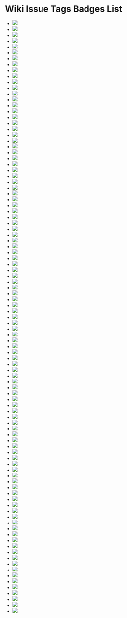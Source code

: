 # Wiki Issue Tags Badges List
* ![](https://img.shields.io/badge/SDGs指南-diy优质教育-1D76DB)
* ![](https://img.shields.io/badge/SDGs指南-diy体面工作-1D76DB)
* ![](https://img.shields.io/badge/SDGs指南-diy健康福祉-1D76DB)
* ![](https://img.shields.io/badge/SDGs指南-diy全球伙伴-1D76DB)
* ![](https://img.shields.io/badge/SDGs指南-diy工业创新-1D76DB)
* ![](https://img.shields.io/badge/SDGs指南-diy性别平等-1D76DB)
* ![](https://img.shields.io/badge/SDGs指南-diy机构正义-1D76DB)
* ![](https://img.shields.io/badge/SDGs指南-diy气候行动-1D76DB)
* ![](https://img.shields.io/badge/SDGs指南-diy永续供求-1D76DB)
* ![](https://img.shields.io/badge/SDGs指南-diy永续社区-1D76DB)
* ![](https://img.shields.io/badge/SDGs指南-diy海洋环境-1D76DB)
* ![](https://img.shields.io/badge/SDGs指南-diy消除贫困-1D76DB)
* ![](https://img.shields.io/badge/SDGs指南-diy消除饥饿-1D76DB)
* ![](https://img.shields.io/badge/SDGs指南-diy清洁能源-1D76DB)
* ![](https://img.shields.io/badge/SDGs指南-diy清洁饮水-1D76DB)
* ![](https://img.shields.io/badge/SDGs指南-diy社会平等-1D76DB)
* ![](https://img.shields.io/badge/SDGs指南-diy陆地生态-1D76DB)
* ![](https://img.shields.io/badge/共同体指南-diy一个家👩‍👩‍👧‍👧-FF9DCC)
* ![](https://img.shields.io/badge/共同体指南-diy线上社区🌐-FF9DCC)
* ![](https://img.shields.io/badge/共同体指南-diy线下社区-FF9DCC)
* ![](https://img.shields.io/badge/学科指南-diy哲学思辨-da6bda)
* ![](https://img.shields.io/badge/学科指南-diy数学计算-da6bda)
* ![](https://img.shields.io/badge/感官指南-diy一种交媾-9846a9)
* ![](https://img.shields.io/badge/感官指南-diy一种听的方式👂-9846a9)
* ![](https://img.shields.io/badge/感官指南-diy一种味道👃-9846a9)
* ![](https://img.shields.io/badge/感官指南-diy一种多余的身体功能-9846a9)
* ![](https://img.shields.io/badge/感官指南-diy一种尴尬😬-9846a9)
* ![](https://img.shields.io/badge/感官指南-diy一种忍耐🕞-9846a9)
* ![](https://img.shields.io/badge/感官指南-diy一种怀旧感🕞-9846a9)
* ![](https://img.shields.io/badge/感官指南-diy一种沉默🙊-9846a9)
* ![](https://img.shields.io/badge/感官指南-diy一种看的方式👁-9846a9)
* ![](https://img.shields.io/badge/感官指南-diy一种瞬间感🕞-9846a9)
* ![](https://img.shields.io/badge/感官指南-diy一种笑的方式😄-9846a9)
* ![](https://img.shields.io/badge/感官指南-diy用身体思考🤔-9846a9)
* ![](https://img.shields.io/badge/成员实践-609353)
* ![](https://img.shields.io/badge/政治指南-diy一种和解-1070D4)
* ![](https://img.shields.io/badge/政治指南-diy一种引导-93db8f)
* ![](https://img.shields.io/badge/政治指南-diy一种惰性共识-93db8f)
* ![](https://img.shields.io/badge/政治指南-diy一种投票-93db8f)
* ![](https://img.shields.io/badge/政治指南-diy一种抽签-93db8f)
* ![](https://img.shields.io/badge/政治指南-diy一种禁止⛔️-93db8f)
* ![](https://img.shields.io/badge/政治指南-diy一种统一-93db8f)
* ![](https://img.shields.io/badge/政治指南-diy一种轮值-93db8f)
* ![](https://img.shields.io/badge/政治指南-diy一种逃避统治的艺术-93db8f)
* ![](https://img.shields.io/badge/政治指南-diy一种选举-93db8f)
* ![](https://img.shields.io/badge/政治指南-diy一种金融战武器-93db8f)
* ![](https://img.shields.io/badge/活动指南-diy一次白日做梦🛏-0E8A16)
* ![](https://img.shields.io/badge/活动指南-diy一次社会公共事件-0E8A16)
* ![](https://img.shields.io/badge/活动指南-diy一种走🚶‍♀️-0E8A16)
* ![](https://img.shields.io/badge/活动指南-diy个人表达🗣️-0E8A16)
* ![](https://img.shields.io/badge/活动指南-diy仪式🕯️-0E8A16)
* ![](https://img.shields.io/badge/活动指南-diy儿童友好型活动🧒🏻-0E8A16)
* ![](https://img.shields.io/badge/活动指南-diy共同讨论🗣️-0E8A16)
* ![](https://img.shields.io/badge/活动指南-diy劳动/工作-0E8A16)
* ![](https://img.shields.io/badge/活动指南-diy吃🍱-0E8A16)
* ![](https://img.shields.io/badge/活动指南-diy游戏🎳-0E8A16)
* ![](https://img.shields.io/badge/活动指南-diy热身-0E8A16)
* ![](https://img.shields.io/badge/活动指南-diy照顾👨‍🍼-0E8A16)
* ![](https://img.shields.io/badge/活动指南-diy辩论🗣️-0E8A16)
* ![](https://img.shields.io/badge/物的指南-diy墙-C5DEF5)
* ![](https://img.shields.io/badge/物的指南-diy容器-C5DEF5)
* ![](https://img.shields.io/badge/物的指南-diy屏幕🖥📱-C5DEF5)
* ![](https://img.shields.io/badge/物的指南-diy床🛏️-C5DEF5)
* ![](https://img.shields.io/badge/物的指南-diy纸📜-C5DEF5)
* ![](https://img.shields.io/badge/环境指南-与动物和谐相处-8490AC)
* ![](https://img.shields.io/badge/空间指南-diy办公室👩‍💼-fe7d55)
* ![](https://img.shields.io/badge/空间指南-diy医院🏥-fe7d55)
* ![](https://img.shields.io/badge/空间指南-diy咖啡店/茶馆☕️-fe7d55)
* ![](https://img.shields.io/badge/空间指南-diy商店🏪-fe7d55)
* ![](https://img.shields.io/badge/空间指南-diy图书馆📚-fe7d55)
* ![](https://img.shields.io/badge/空间指南-diy学校🏫-fe7d55)
* ![](https://img.shields.io/badge/空间指南-diy寺庙🛐-fe7d55)
* ![](https://img.shields.io/badge/空间指南-diy山野⛰️-fe7d55)
* ![](https://img.shields.io/badge/空间指南-diy工地🚧-fe7d55)
* ![](https://img.shields.io/badge/空间指南-diy法院👩‍⚖️-fe7d55)
* ![](https://img.shields.io/badge/空间指南-diy街道👮‍♂️-fe7d55)
* ![](https://img.shields.io/badge/经济指南-diy一个超低成本的创作-fcd727)
* ![](https://img.shields.io/badge/经济指南-diy一次省钱-fcd727)
* ![](https://img.shields.io/badge/经济指南-diy一次破产-fcd727)
* ![](https://img.shields.io/badge/经济指南-diy一种以物换物🔂-fcd727)
* ![](https://img.shields.io/badge/经济指南-diy一种合作社-fcd727)
* ![](https://img.shields.io/badge/经济指南-diy一种礼物经济🎁-fcd727)
* ![](https://img.shields.io/badge/经济指南-diy一种自给自足-fcd727)
* ![](https://img.shields.io/badge/经济指南-diy一种货币经济🪙-fcd727)
* ![](https://img.shields.io/badge/艺术指南-diy实验写作✍🏻️-fffa96)
* ![](https://img.shields.io/badge/艺术指南-diy实验声音🎵-fffa96)
* ![](https://img.shields.io/badge/艺术指南-diy实验小说-fffa96)
* ![](https://img.shields.io/badge/艺术指南-diy实验戏剧🎭-fffa96)
* ![](https://img.shields.io/badge/艺术指南-diy实验绘画🎨-fffa96)
* ![](https://img.shields.io/badge/艺术指南-diy实验舞蹈💃-fffa96)
* ![](https://img.shields.io/badge/艺术指南-diy歌曲🎤-fffa96)
* ![](https://img.shields.io/badge/艺术指南-diy电影🎬-7838A2)
* ![](https://img.shields.io/badge/艺术指南-diy行为艺术🕴-fffa96)
* ![](https://img.shields.io/badge/艺术指南-diy诵读🗣️-fffa96)
* ![](https://img.shields.io/badge/艺术指南-diy雕塑🗿-fffa96)
* ![](https://img.shields.io/badge/身份指南-diy年龄-90c6e5)
* ![](https://img.shields.io/badge/身份指南-diy性别🧑‍🦲-90c6e5)
* ![](https://img.shields.io/badge/身份指南-diy族群-90c6e5)
* ![](https://img.shields.io/badge/身份指南-diy物我-90c6e5)
* ![](https://img.shields.io/badge/身份指南-diy自我-90c6e5)
* ![](https://img.shields.io/badge/身份指南-diy阶层-90c6e5)
